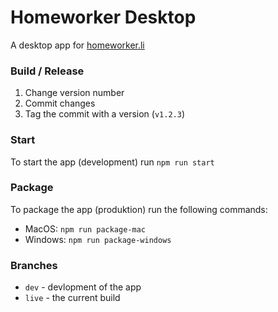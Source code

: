 # Homeworker Desktop
A desktop app for [homeworker.li](https://homeworker.li)

### Build / Release
1. Change version number
2. Commit changes
3. Tag the commit with a version (`v1.2.3`)

### Start
To start the app (development) run `npm run start`

### Package
To package the app (produktion) run the following commands:
- MacOS: `npm run package-mac`
- Windows: `npm run package-windows`

### Branches
- `dev` - devlopment of the app
- `live` - the current build
